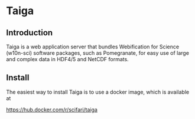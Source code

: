 # Taiga

## Introduction

Taiga is a web application server that bundles Webification for Science (w10n-sci) software packages, such as Pomegranate, for easy use of large and complex data in HDF4/5 and NetCDF formats.

## Install

The easiest way to install Taiga is to use a docker image, which is available at

https://hub.docker.com/r/scifari/taiga
